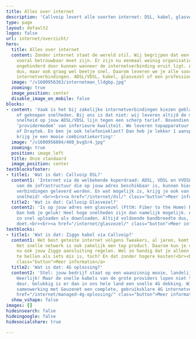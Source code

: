 ```yaml
---
title: Alles over internet
description: 'Callvoip levert alle soorten internet: DSL, kabel, glasvezel en 4G'
type: page
layout: default2
logos: false
url: internet/overzicht/
hero:
  title: Alles over internet
  content: Zonder internet staat de wereld stil. Wij begrijpen dat een internetverbinding
    vooral betrouwbaar moet zijn. Er zijn nu eenmaal weinig organisaties meer die
    ongehinderd door kunnen wanneer de internetverbinding eruit ligt. Altijd online
    dus, maar ook graag wel beetje snel. Daarom leveren we je alle soorten en maten
    internetverbindingen. ADSL/VDSL, kabel, glasvezel of een professionele 4G oplossing.<br><br><a href="/internet/postcodecheck/" class="button">Postcode Check</a>
  image: "/v1600956363/internetman_lldgbp.jpg"
  zooming: true
  image_position: center
  disable_image_on_mobile: false
blocks:
- content: 'Vaak is het bij zakelijke internetverbindingen kiezen geblazen: veel betalen
    of geknepen snelheden. Bij ons is dat niet: wij leveren altijd de maximaal mogelijke
    snelheid op jouw ADSL/VDSL lijn tegen een scherp tarief. Bovendien bij ons geen
    ‘providermodem’ van inferieure kwaliteit. We leveren topapparatuur van FRITZ!
    of Draytek. En ben je ook telefonieklant? Dan heb je lekker 1 aanspreekpunt én
    krijg je een mooie combinatiekorting!'
  image: "/v1600956804/400_bvg5r4.jpg"
  zooming: true
  position: image_left
  title: Onze standaard
  image_position: center
textblocksfooter:
- title1: 'Wat is dat: Callvoip DSL?'
  content1: 'Internet via de welbekende koperdraad: ADSL, VDSL en VVDSL. Afhankelijk
    van de infrastructuur die op jouw adres beschikbaar is, kunnen hier razendsnelle
    verbindingen geleverd worden. En wat mogelijk is, krijg je ook van ons: maximale
    snelheid! <br><br><a href="/internet/dsl/" class="button">Meer informatie</a>'
  title2: 'Wat is dat: Callvoip Glasvezel?'
  content2: 'Is op jouw adres een glasvezel (FttH: Fiber to the Home) beschikbaar?
    Dan heb je geluk! Heel hoge snelheden zijn dan namelijk mogelijk. en je kunt net
    zo snel uploaden als downloaden. Altijd voldoende bandbreedte dus, wat je ook
    doet.<br><br><a href="/internet/glasvezel/" class="button">Meer informatie</a>'
textblocks:
- title1: 'Wat is dat: Ziggo kabel via Callvoip?'
  content1: Het best geteste internet volgens Tweakers, al jaren, komt van Ziggo.
    Het snelle netwerk is ook zakelijk een top product. Daarom kun je via Callvoip
    nu ook jouw Ziggo aansluiting regelen. Wel zo handig dat je alleen maar ons hoeft
    te bellen als iets mis is, toch? En dat zonder hogere kosten!<br><br><br><a href="/internet/kabel/"
    class="button">Meer informatie</a>
  title2: 'Wat is dat: 4G oplossing?'
  content2: 'Stel: jouw bedrijf staat op een waanzinnig mooie, landelijke locatie.
    Heerlijk! Maar de snelle kabels van de grote providers lopen niet tot aan jouw
    deur. Gelukkig is er dan in ons hele land een snelle 4G dekking. Wij bieden in
    samenwerking met Geuzenet een complete, gebruiksklare 4G internetverbinding.<br><br><a
    href="/internet/managed-4g-oplossing/" class="button">Meer informatie</a>'
  show_vshape: false
images: []
hideinsearch: false
hideingoogle: false
hidesocialshare: true

---
```

